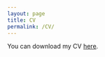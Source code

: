 ```yaml
---
layout: page
title: CV
permalink: /CV/
---
```


You can download my CV [here](https://github.com/kate-eisen/CV/raw/main/Eisen_CV.pdf).

<div id="adobe-dc-view" style="height: 360px; width: 500px;"></div>
<script src="https://documentcloud.adobe.com/view-sdk/main.js"></script>
<script type="text/javascript">
  document.addEventListener("adobe_dc_view_sdk.ready", function(){
    var adobeDCView = new AdobeDC.View({clientId: "e0003b2571ea4c9bbcd5d0c1fa5ac23e", divId: "adobe-dc-view"});
    adobeDCView.previewFile({
      content:{ location: 
        { url: "https://github.com/kate-eisen/CV/raw/main/Eisen_CV.pdf"}},
      metaData:{fileName: "Eisen_CV.pdf"}
    },
    {
      embedMode: "SIZED_CONTAINER"
    });
  });
</script>



